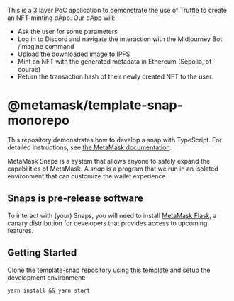 This is a 3 layer PoC application to demonstrate the use of Truffle to create an NFT-minting dApp. Our dApp will:

- Ask the user for some parameters
- Log in to Discord and navigate the interaction with the Midjourney Bot /imagine command
- Upload the downloaded image to IPFS
- Mint an NFT with the generated metadata in Ethereum (Sepolia, of course)
- Return the transaction hash of their newly created NFT to the user.




# @metamask/template-snap-monorepo

This repository demonstrates how to develop a snap with TypeScript. For detailed instructions, see [the MetaMask documentation](https://docs.metamask.io/guide/snaps.html#serving-a-snap-to-your-local-environment).

MetaMask Snaps is a system that allows anyone to safely expand the capabilities of MetaMask. A _snap_ is a program that we run in an isolated environment that can customize the wallet experience.

## Snaps is pre-release software

To interact with (your) Snaps, you will need to install [MetaMask Flask](https://metamask.io/flask/), a canary distribution for developers that provides access to upcoming features.

## Getting Started

Clone the template-snap repository [using this template](https://github.com/MetaMask/template-snap-monorepo/generate) and setup the development environment:

```shell
yarn install && yarn start
```
